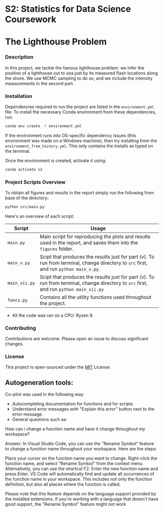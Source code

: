 # S2: Statistics for Data Science Coursework
# The Lighthouse Problem


### Description
In this project, we tackle the famous lighthouse problem: we infer the position of a lighthouse out to sea just by its measured flash locations along the shore. We use MCMC sampling to do so, and we include the intensity measurements in the second part.



### Installation
Dependencies required to run the project are listed in the `environment.yml` file. To install the necessary Conda environment from these dependencies, run:
```bash
conda env create -f environment.yml
```
If the environment runs into OS-specific dependency issues (this environment was made on a Windows machine), then try installing from the `environment_from_history.yml`. This only contains the installs as typed on the terminal.

Once the environment is created, activate it using:

```bash
conda activate s2
```

### Project Scripts Overview
To obtain all figures and results in the report simply run the following from base of the directory:

```bash
python src/main.py
```

Here's an overview of each script:

| Script                    | Usage                                                                                           |
|---------------------------|-------------------------------------------------------------------------------------------------|
| `main.py`                 | Main script for reproducing the plots and results used in the report, and saves them into the `figures` folder. |
| `main_v.py`        | Scipt that produces the results just for part (v). To run from terminal, change directory to `src` first, and run `python main_v.py`. |
| `main_vii.py`               | Scipt that produces the results just for part (v). To run from terminal, change directory to `src` first, and run `python main_vii.py`                                         |
| `funcs.py`           | Contains all the utility functions used throughout the project.     |

- All the code was ran on a CPU: Ryzen 9.



### Contributing

Contributions are welcome. Please open an issue to discuss significant changes.

### License
This project is open-sourced under the [MIT](https://choosealicense.com/licenses/mit/) License.

## Autogeneration tools:
Co-pilot was used in the following way:
- Autocompleting documentation for functions and for scripts
- Understand error messages with "Explain this error" button next to the error message.
- General questions such as:

How can i change a function name and have it change throughout my workspace?  

Answer: In Visual Studio Code, you can use the "Rename Symbol" feature to change a function name throughout your workspace. Here are the steps:

Place your cursor on the function name you want to change.
Right-click the function name, and select "Rename Symbol" from the context menu. Alternatively, you can use the shortcut F2.
Enter the new function name and press Enter.
VS Code will automatically find and update all occurrences of the function name in your workspace. This includes not only the function definition, but also all places where the function is called.

Please note that this feature depends on the language support provided by the installed extensions. If you're working with a language that doesn't have good support, the "Rename Symbol" feature might not work
